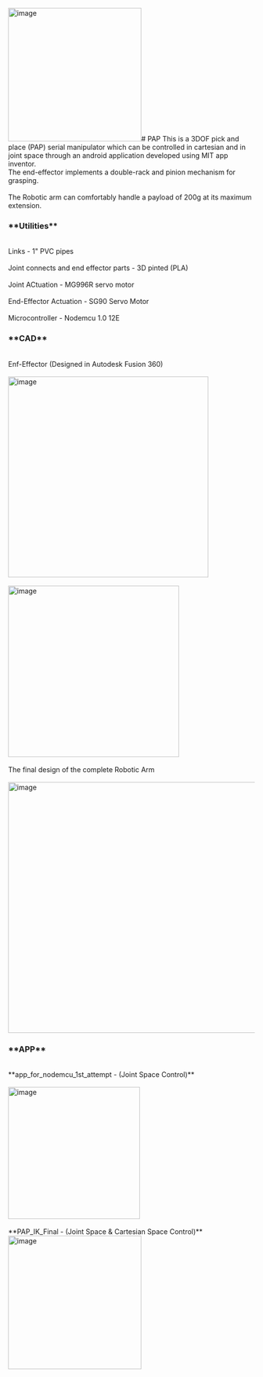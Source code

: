 <img width="272" alt="image" src="https://github.com/SIDDHARTH-S-001/PAP/assets/73553742/5ca5f466-d716-43e1-92a0-5cf1d6e22989"># PAP
This is a 3DOF pick and place (PAP) serial manipulator which can be controlled in cartesian and in joint space through an android application developed using MIT app inventor. 
<br>The end-effector implements a double-rack and pinion mechanism for grasping.</br>
<br>The Robotic arm can comfortably handle a payload of 200g at its maximum extension.</br>

<h3>**Utilities**</h3>
<br>Links - 1" PVC pipes</br>
<br>Joint connects and end effector parts - 3D pinted (PLA)</br>
<br>Joint ACtuation - MG996R servo motor</br>
<br>End-Effector Actuation - SG90 Servo Motor</br>
<br>Microcontroller - Nodemcu 1.0 12E</br>

<h3>**CAD**</h3>
<br>Enf-Effector (Designed in Autodesk Fusion 360)</br>
<br><img width="409" alt="image" src="https://github.com/SIDDHARTH-S-001/PAP/assets/73553742/f65edb8c-74d8-4278-b9f8-2c5d15703337"><br>
<br><img width="349" alt="image" src="https://github.com/SIDDHARTH-S-001/PAP/assets/73553742/6e1eb7d9-858d-41c0-ba16-ba3a209f419c"></br>
<br>The final design of the complete Robotic Arm</br>
<br><img width="511" alt="image" src="https://github.com/SIDDHARTH-S-001/PAP/assets/73553742/b6f67f28-df9c-49a8-b370-bda65de5ede2"></br>

<h3>**APP**</h3>
<br>**app_for_nodemcu_1st_attempt - (Joint Space Control)**</br>
<br><img width="269" alt="image" src="https://github.com/SIDDHARTH-S-001/PAP/assets/73553742/bca0f7a0-5f00-4fa4-be51-6d83ad695e75"></br>
<br>**PAP_IK_Final - (Joint Space & Cartesian Space Control)**
<br><img width="272" alt="image" src="https://github.com/SIDDHARTH-S-001/PAP/assets/73553742/111efc6a-b843-4e7a-890b-9b8af658b629"></br>



